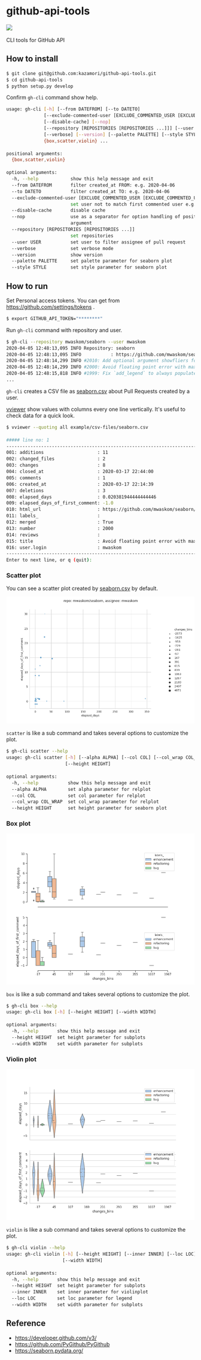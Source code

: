 # github-api-tools

![](https://github.com/kazamori/github-api-tools/workflows/Python%20package/badge.svg)

CLI tools for GitHub API

## How to install

```bash
$ git clone git@github.com:kazamori/github-api-tools.git
$ cd github-api-tools
$ python setup.py develop
```

Confirm `gh-cli` command show help.

```bash
usage: gh-cli [-h] [--from DATEFROM] [--to DATETO]
              [--exclude-commented-user [EXCLUDE_COMMENTED_USER [EXCLUDE_COMMENTED_USER ...]]]
              [--disable-cache] [--nop]
              [--repository [REPOSITORIES [REPOSITORIES ...]]] [--user USER]
              [--verbose] [--version] [--palette PALETTE] [--style STYLE]
              {box,scatter,violin} ...

positional arguments:
  {box,scatter,violin}

optional arguments:
  -h, --help            show this help message and exit
  --from DATEFROM       filter created_at FROM: e.g. 2020-04-06
  --to DATETO           filter created_at TO: e.g. 2020-04-06
  --exclude-commented-user [EXCLUDE_COMMENTED_USER [EXCLUDE_COMMENTED_USER ...]]
                        set user not to match first commented user e.g.) bot
  --disable-cache       disable cache
  --nop                 use as a separator for option handling of positional
                        argument
  --repository [REPOSITORIES [REPOSITORIES ...]]
                        set repositories
  --user USER           set user to filter assignee of pull request
  --verbose             set verbose mode
  --version             show version
  --palette PALETTE     set palette parameter for seaborn plot
  --style STYLE         set style parameter for seaborn plot
```

## How to run

Set Personal access tokens. You can get from https://github.com/settings/tokens .

```bash
$ export GITHUB_API_TOKEN="********"
```

Run `gh-cli` command with repository and user.

```bash
$ gh-cli --repository mwaskom/seaborn --user mwaskom
2020-04-05 12:48:13,095 INFO Repository: seaborn
2020-04-05 12:48:13,095 INFO           : https://github.com/mwaskom/seaborn
2020-04-05 12:48:14,299 INFO #2010: Add optional argument showfliers for boxenplot
2020-04-05 12:48:14,299 INFO #2000: Avoid floating point error with maximum husl sat/lum
2020-04-05 12:48:15,818 INFO #1999: Fix `add_legend` to always populate `_legend`
...
```

`gh-cli` creates a CSV file as [seaborn.csv](https://github.com/kazamori/github-api-tools/raw/master/example/csv-files/seaborn.csv) about Pull Requests created by a user.

[vviewer](https://github.com/t2y/vviewer) show values with columns every one line vertically. It's useful to check data for a quick look.

```bash
$ vviewer --quoting all example/csv-files/seaborn.csv

##### line no: 1
------------------------------------------------------------------------
001: additions                    : 11
002: changed_files                : 2
003: changes                      : 8
004: closed_at                    : 2020-03-17 22:44:00
005: comments                     : 1
006: created_at                   : 2020-03-17 22:14:39
007: deletions                    : 3
008: elapsed_days                 : 0.020381944444444446
009: elapsed_days_of_first_comment: -1.0
010: html_url                     : https://github.com/mwaskom/seaborn/pull/2000
011: labels_                      :
012: merged                       : True
013: number                       : 2000
014: reviews                      :
015: title                        : Avoid floating point error with maximum husl sat/lum
016: user.login                   : mwaskom
------------------------------------------------------------------------
Enter to next line, or q (quit):
```

### Scatter plot

You can see a scatter plot created by [seaborn.csv](https://github.com/kazamori/github-api-tools/raw/master/example/csv-files/seaborn.csv) by default.

![](https://github.com/kazamori/github-api-tools/raw/master/example/figures/sample-seaborn-scatter-pr-stats1.png)

`scatter` is like a sub command and takes several options to customize the plot.

```bash
$ gh-cli scatter --help
usage: gh-cli scatter [-h] [--alpha ALPHA] [--col COL] [--col_wrap COL_WRAP]
                      [--height HEIGHT]

optional arguments:
  -h, --help           show this help message and exit
  --alpha ALPHA        set alpha parameter for relplot
  --col COL            set col parameter for relplot
  --col_wrap COL_WRAP  set col_wrap parameter for relplot
  --height HEIGHT      set height parameter for seaborn plot
```

### Box plot

![](https://github.com/kazamori/github-api-tools/raw/master/example/figures/sample-box-pr-stats1.png)

`box` is like a sub command and takes several options to customize the plot.

```bash
$ gh-cli box --help
usage: gh-cli box [-h] [--height HEIGHT] [--width WIDTH]

optional arguments:
  -h, --help       show this help message and exit
  --height HEIGHT  set height parameter for subplots
  --width WIDTH    set width parameter for subplots
```

### Violin plot

![](https://github.com/kazamori/github-api-tools/raw/master/example/figures/sample-violin-pr-stats1.png)

`violin` is like a sub command and takes several options to customize the plot.

```bash
$ gh-cli violin --help
usage: gh-cli violin [-h] [--height HEIGHT] [--inner INNER] [--loc LOC]
                     [--width WIDTH]

optional arguments:
  -h, --help       show this help message and exit
  --height HEIGHT  set height parameter for subplots
  --inner INNER    set inner parameter for violinplot
  --loc LOC        set loc parameter for legend
  --width WIDTH    set width parameter for subplots
```

## Reference

* https://developer.github.com/v3/
* https://github.com/PyGithub/PyGithub
* https://seaborn.pydata.org/

